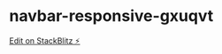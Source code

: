 # navbar-responsive-gxuqvt

[Edit on StackBlitz ⚡️](https://stackblitz.com/edit/navbar-responsive-gxuqvt)